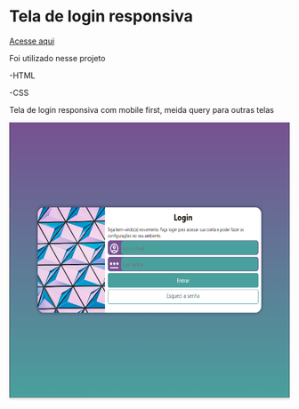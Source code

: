 
# Tela de login responsiva
<div>
 <a href="https://alessandraromualdo.github.io/tela-login/"> Acesse aqui</a>
 </div>
 <div>
 <p>Foi utilizado nesse projeto</p>
 
 -HTML
 
 -CSS
 
 <p>Tela de login responsiva com mobile first, meida query para outras telas</p>
 
 </div>

 <img align="center" height="500" alt="tela-login" src="login.PNG">
 
